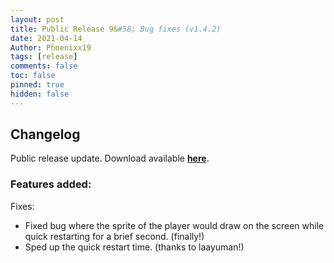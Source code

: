 ```yaml
---
layout: post
title: Public Release 9&#58; Bug fixes (v1.4.2)
date: 2021-04-14
Author: Phoenixx19
tags: [release]
comments: false
toc: false
pinned: true
hidden: false
---
```


## Changelog

Public release update.
Download available [**here**](https://github.com/Phoenixx19/JumpKingPlus/releases/tag/v1.4.2). <!-- more -->

### Features added:
Fixes:
- Fixed bug where the sprite of the player would draw on the screen while quick restarting for a brief second. (finally!) 
- Sped up the quick restart time. (thanks to laayuman!)